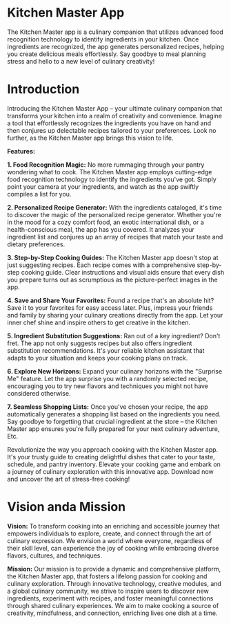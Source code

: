 # Kitchen Master App

The Kitchen Master app is a culinary companion that utilizes advanced food recognition technology to identify ingredients in your kitchen. Once ingredients are recognized, the app generates personalized recipes, helping you create delicious meals effortlessly. Say goodbye to meal planning stress and hello to a new level of culinary creativity!

# Introduction

Introducing the Kitchen Master App – your ultimate culinary companion that transforms your kitchen into a realm of creativity and convenience. Imagine a tool that effortlessly recognizes the ingredients you have on hand and then conjures up delectable recipes tailored to your preferences. Look no further, as the Kitchen Master app brings this vision to life.

**Features:**

**1. Food Recognition Magic:**
No more rummaging through your pantry wondering what to cook. The Kitchen Master app employs cutting-edge food recognition technology to identify the ingredients you've got. Simply point your camera at your ingredients, and watch as the app swiftly compiles a list for you.

**2. Personalized Recipe Generator:**
With the ingredients cataloged, it's time to discover the magic of the personalized recipe generator. Whether you're in the mood for a cozy comfort food, an exotic international dish, or a health-conscious meal, the app has you covered. It analyzes your ingredient list and conjures up an array of recipes that match your taste and dietary preferences.

**3. Step-by-Step Cooking Guides:**
The Kitchen Master app doesn't stop at just suggesting recipes. Each recipe comes with a comprehensive step-by-step cooking guide. Clear instructions and visual aids ensure that every dish you prepare turns out as scrumptious as the picture-perfect images in the app.

**4. Save and Share Your Favorites:**
Found a recipe that's an absolute hit? Save it to your favorites for easy access later. Plus, impress your friends and family by sharing your culinary creations directly from the app. Let your inner chef shine and inspire others to get creative in the kitchen.

**5. Ingredient Substitution Suggestions:**
Ran out of a key ingredient? Don't fret. The app not only suggests recipes but also offers ingredient substitution recommendations. It's your reliable kitchen assistant that adapts to your situation and keeps your cooking plans on track.

**6. Explore New Horizons:**
Expand your culinary horizons with the "Surprise Me" feature. Let the app surprise you with a randomly selected recipe, encouraging you to try new flavors and techniques you might not have considered otherwise.

**7. Seamless Shopping Lists:**
Once you've chosen your recipe, the app automatically generates a shopping list based on the ingredients you need. Say goodbye to forgetting that crucial ingredient at the store – the Kitchen Master app ensures you're fully prepared for your next culinary adventure, Etc. 

Revolutionize the way you approach cooking with the Kitchen Master app. It's your trusty guide to creating delightful dishes that cater to your taste, schedule, and pantry inventory. Elevate your cooking game and embark on a journey of culinary exploration with this innovative app. Download now and uncover the art of stress-free cooking!

# Vision anda Mission

**Vision:**
To transform cooking into an enriching and accessible journey that empowers individuals to explore, create, and connect through the art of culinary expression. We envision a world where everyone, regardless of their skill level, can experience the joy of cooking while embracing diverse flavors, cultures, and techniques.

**Mission:**
Our mission is to provide a dynamic and comprehensive platform, the Kitchen Master app, that fosters a lifelong passion for cooking and culinary exploration. Through innovative technology, creative modules, and a global culinary community, we strive to inspire users to discover new ingredients, experiment with recipes, and foster meaningful connections through shared culinary experiences. We aim to make cooking a source of creativity, mindfulness, and connection, enriching lives one dish at a time.

